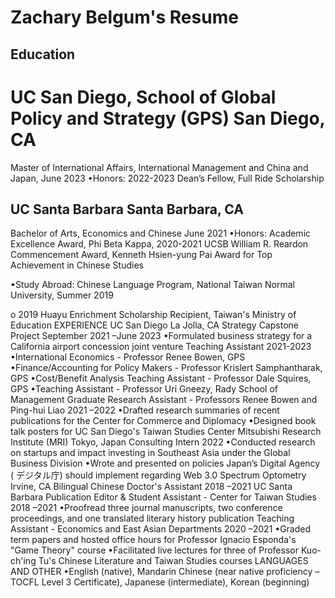# Zachary Belgum's Resume

## Education
# UC San Diego, School of Global Policy and Strategy (GPS) San Diego, CA
Master of International Affairs, International Management and China and Japan,  June 2023
•Honors: 2022-2023 Dean’s Fellow, Full Ride Scholarship


## UC Santa Barbara Santa Barbara, CA
Bachelor of Arts, Economics and Chinese June 2021
•Honors: Academic Excellence Award, Phi Beta Kappa, 2020-2021 UCSB William R. Reardon Commencement Award, 
Kenneth Hsien-yung Pai Award for Top Achievement in Chinese Studies 

•Study Abroad: Chinese Language Program, National Taiwan Normal University, Summer 2019

o 2019 Huayu Enrichment Scholarship Recipient, Taiwan's Ministry of Education 
EXPERIENCE
UC San Diego La Jolla, CA
Strategy Capstone Project September 2021 –June 2023
•Formulated business strategy for a California airport concession joint venture
Teaching Assistant 2021-2023
•International Economics - Professor Renee Bowen, GPS
•Finance/Accounting for Policy Makers - Professor Krislert Samphantharak, GPS
•Cost/Benefit Analysis Teaching Assistant - Professor Dale Squires, GPS 
•Teaching Assistant - Professor Uri Gneezy, Rady School of Management
Graduate Research Assistant - Professors Renee Bowen and Ping-hui Liao 2021 –2022
•Drafted research summaries of recent publications for the Center for Commerce and Diplomacy
•Designed book talk posters for UC San Diego's Taiwan Studies Center
Mitsubishi Research Institute (MRI) Tokyo, Japan 
Consulting Intern 2022
•Conducted research on startups and impact investing in Southeast Asia under the Global Business Division
•Wrote and presented on policies Japan’s Digital Agency ( デジタル庁) should implement regarding Web 3.0
Spectrum Optometry Irvine, CA
Bilingual Chinese Doctor's Assistant 2018 –2021
UC Santa Barbara 
Publication Editor & Student Assistant - Center for Taiwan Studies 2018 –2021
•Proofread three journal manuscripts, two conference proceedings, and one translated literary history publication
Teaching Assistant - Economics and East Asian Departments 2020 –2021
•Graded term papers and hosted office hours for Professor Ignacio Esponda's "Game Theory" course
•Facilitated live lectures for three of Professor Kuo-ch'ing Tu's Chinese Literature and Taiwan Studies courses
LANGUAGES AND OTHER
•English (native), Mandarin Chinese (near native proficiency –TOCFL Level 3 Certificate), Japanese (intermediate), 
Korean (beginning) 

